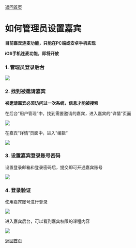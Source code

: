[返回首页](../../README.md)

# 如何管理员设置嘉宾
**目前嘉宾连麦功能，只能在PC端或安卓手机实现**

**iOS手机连麦功能，即将开放**

### 1. 管理员登录后台

![](https://docssl.cdn.maodouio.com/docs/quickstart/owner-chart.png)

### 2. 找到被邀请嘉宾

**被邀请嘉宾必须访问过一次系统，信息才能被搜索**

在后台“用户管理”中，找到需要邀请的嘉宾，进入嘉宾的“详情”页面

![](https://docssl.cdn.maodouio.com/docs/quickstart/find-user.jpeg)


在嘉宾“详情”页面中，进入”编辑“

![](https://docssl.cdn.maodouio.com/docs/quickstart/guest-details.jpeg)


### 3. 设置嘉宾登录账号密码

设置登录邮箱和登录密码后，提交即可开通嘉宾账号

![](https://docssl.cdn.maodouio.com/docs/quickstart/set-guest-passwd.jpeg)

### 4. 登录验证

使用嘉宾账号进行登录

![](https://docssl.cdn.maodouio.com/docs/quickstart/web-guest-login.jpeg)

进入嘉宾后台，可以看到嘉宾权限的课程内容

![](https://docssl.cdn.maodouio.com/docs/quickstart/web-guest-content.jpeg)


[返回首页](../../README.md)

